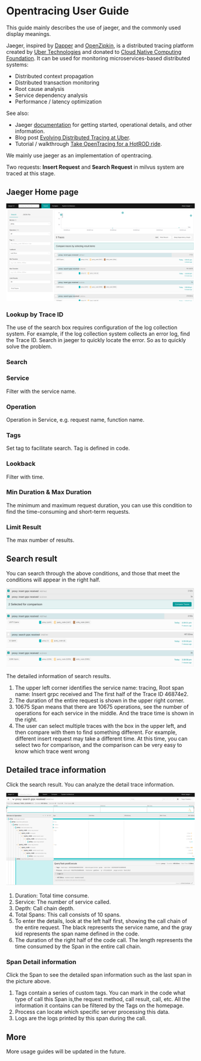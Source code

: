 # Opentracing User Guide

This guide mainly describes the use of jaeger, and the commonly used display meanings.

Jaeger, inspired by [Dapper](https://research.google.com/pubs/pub36356.html) and [OpenZipkin](https://zipkin.io/), is a distributed tracing platform created by [Uber Technologies](https://uber.github.io/) and donated to [Cloud Native Computing Foundation](https://cncf.io/). It can be used for monitoring microservices-based distributed systems:

- Distributed context propagation
- Distributed transaction monitoring
- Root cause analysis
- Service dependency analysis
- Performance / latency optimization

See also:

- Jaeger [documentation](https://jaegertracing.io/docs/) for getting started, operational details, and other information.
- Blog post [Evolving Distributed Tracing at Uber](https://eng.uber.com/distributed-tracing/).
- Tutorial / walkthrough [Take OpenTracing for a HotROD ride](https://medium.com/@YuriShkuro/take-opentracing-for-a-hotrod-ride-f6e3141f7941).

We mainly use jaeger as an implementation of opentracing.

Two requests: **Insert Request** and **Search Request** in milvus system are traced at this stage.

## Jaeger Home page

![](./figs/jaeger_home_page.png)

### Lookup by Trace ID

The use of the search box requires configuration of the log collection system. For example, if the log collection system collects an error log, find the Trace ID. Search in jaeger to quickly locate the error. So as to quickly solve the problem.

### Search

### Service

Filter with the service name.

### Operation

Operation in Service, e.g. request name, function name.

### Tags

Set tag to facilitate search. Tag is defined in code.

### Lookback

Filter with time.

### Min Duration & Max Duration

The minimum and maximum request duration, you can use this condition to find the time-consuming and short-term requests.

### Limit Result

The max number of results.

## Search result

You can search through the above conditions, and those that meet the conditions will appear in the right half.

![](./figs/jaeger_single_search_result.png)

The detailed information of search results.

1. The upper left corner identifies the service name: tracing, Root span name: Insert grpc received and The first half of the Trace ID 46874e2.
2. The duration of the entire request is shown in the upper right corner.
3. 10675 Span means that there are 10675 operations, see the number of operations for each service in the middle. And the trace time is shown in the right.
4. The user can select multiple traces with the box in the upper left, and then compare with them to find something different. For example, different insert request may take a different time. At this time, you can select two for comparison, and the comparison can be very easy to know which trace went wrong

## Detailed trace information

Click the search result. You can analyze the detail trace information.

![](./figs/jaeger_detailed_trace_info.png)

1. Duration: Total time consume.
2. Service: The number of service called.
3. Depth: Call chain depth.
4. Total Spans: This call consists of 10 spans.
5. To enter the details, look at the left half first, showing the call chain of the entire request. The black represents the service name, and the gray kid represents the span name defined in the code.
6. The duration of the right half of the code call. The length represents the time consumed by the Span in the entire call chain.

### Span Detail information

Click the Span to see the detailed span information such as the last span in the picture above.

1. Tags contain a series of custom tags. You can mark in the code what type of call this Span is,the request method, call result, call, etc. All the information it contains can be filtered by the Tags on the homepage.
2. Process can locate which specific server processing this data.
3. Logs are the logs printed by this span during the call.

## More

More usage guides will be updated in the future.
